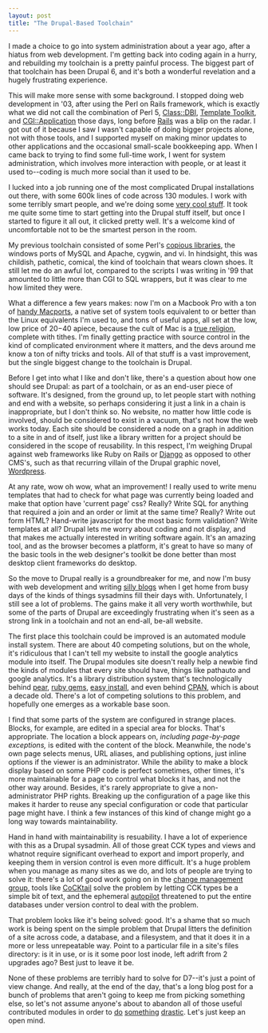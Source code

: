 ```yaml
---
layout: post
title: "The Drupal-Based Toolchain"
---
```

I made a choice to go into system administration about a year ago, after a hiatus from web development.  I'm getting back into coding again in a hurry, and rebuilding my toolchain is a pretty painful process.  The biggest part of that toolchain has been Drupal 6, and it's both a wonderful revelation and a hugely frustrating experience.

This will make more sense with some background.  I stopped doing web development in '03, after using the Perl on Rails framework, which is exactly what we did not call the combination of Perl 5, [Class::DBI](http://search.cpan.org/dist/Class-DBI/lib/Class/DBI.pm), [Template Toolkit](http://template-toolkit.org/), and [CGI::Application](http://www.perl.com/pub/a/2001/06/05/cgi.html) those days, long before [Rails](http://www.rubyonrails.org) was a blip on the radar.  I got out of it because I saw I wasn't capable of doing bigger projects alone, not with those tools, and I supported myself on making minor updates to other applications and the occasional small-scale bookkeeping app.  When I came back to trying to find some full-time work, I went for system administration, which involves more interaction with people, or at least it used to--coding is much more social than it used to be.

I lucked into a job running one of the most complicated Drupal installations out there, with some 600k lines of code across 130 modules.  I work with some terribly smart people, and we're doing some [very cool stuff](http://video.google.com/videoplay?docid=8487255297768440860&).  It took me quite some time to start getting into the Drupal stuff itself, but once I started to figure it all out, it clicked pretty well.  It's a welcome kind of uncomfortable not to be the smartest person in the room.

My previous toolchain consisted of some Perl's [copious libraries](http://www.cpan.org), the windows ports of MySQL and Apache, cygwin, and vi.  In hindsight, this was childish, pathetic, comical, the kind of toolchain that wears clown shoes.  It still let me do an awful lot, compared to the scripts I was writing in '99 that amounted to little more than CGI to SQL wrappers, but it was clear to me how limited they were.

What a difference a few years makes: now I'm on a Macbook Pro with a ton of [handy Macports](http://www.macports.org/), a native set of system tools equivalent to or better than the Linux equivalents I'm used to, and tons of useful apps, all set at the low, low price of $20-$40 apiece, because the cult of Mac is a [true religion](http://blog.beliefnet.com/jwalking/2007/06/appleism-kuo.html), complete with tithes.  I'm finally getting practice with source control in the kind of complicated environment where it matters, and the devs around me know a ton of nifty tricks and tools.  All of that stuff is a vast improvement, but the single biggest change to the toolchain is Drupal.

Before I get into what I like and don't like, there's a question about how one should see Drupal: as part of a toolchain, or as an end-user piece of software.  It's designed, from the ground up, to let people start with nothing and end with a website, so perhaps considering it just a link in a chain is inappropriate, but I don't think so.  No website, no matter how little code is involved, should be considered to exist in a vacuum, that's not how the web works today.  Each site should be considered a node on a graph in addition to a site in and of itself, just like a library written for a project should be considered in the scope of reusability.  In this respect, I'm weighing Drupal against web frameworks like Ruby on Rails or [Django](http://www.djangoproject.com/) as opposed to other CMS's, such as that recurring villain of the Drupal graphic novel, [Wordpress](http://wordpress.org/).

At any rate, wow oh wow, what an improvement!  I really used to write menu templates that had to check for what page was currently being loaded and make that option have 'current page' css?  Really?  Write SQL for anything that required a join and an order or limit at the same time?  Really?  Write out form HTML?  Hand-write javascript for the most basic form validation? Write templates at all?  Drupal lets me worry about coding and not display, and that makes me actually interested in writing software again.  It's an amazing tool, and as the browser becomes a platform, it's great to have so many of the basic tools in the web designer's toolkit be done better than most desktop client frameworks do desktop.

So the move to Drupal really is a groundbreaker for me, and now I'm busy with web development and writing [silly blogs](http://bhuga.net) when I get home from busy days of the kinds of things sysadmins fill their days with.  Unfortunately, I still see a lot of problems.  The gains make it all very worth worthwhile, but some of the parts of Drupal are exceedingly frustrating when it's seen as a strong link in a toolchain and not an end-all, be-all website.  

The first place this toolchain could be improved is an automated module install system.  There are about 40 competing solutions, but on the whole, it's ridiculous that I can't tell my website to install the google analytics module into itself.  The Drupal modules site doesn't really help a newbie find the kinds of modules that every site should have, things like pathauto and google analytics.  It's a library distribution system that's technologically behind [pear](http://pear.php.net/), [ruby gems](http://rubygems.org/), [easy install](http://peak.telecommunity.com/DevCenter/EasyInstall), and even behind [CPAN](http://cpan.org), which is about a decade old.  There's a lot of competing solutions to this problem, and hopefully one emerges as a workable base soon.

I find that some parts of the system are configured in strange places.  Blocks, for example, are edited in a special area for blocks.  That's appropriate.  The location a block appears on, <i>including page-by-page exceptions,</i> is edited with the content of the block.  Meanwhile, the node's own page selects menus, URL aliases, and publishing options, just inline options if the viewer is an administrator.  While the ability to make a block display based on some PHP code is perfect sometimes, other times, it's more maintainable for a page to control what blocks it has, and not the other way around.  Besides, it's rarely appropriate to give a non-administrator PHP rights.  Breaking up the configuration of a page like this makes it harder to reuse any special configuration or code that particular page might have.  I think a few instances of this kind of change might go a long way towards maintainability.

Hand in hand with maintainability is resuability.  I have a lot of experience with this as a Drupal sysadmin.  All of those great CCK types and views and whatnot require significant overhead to export and import properly, and keeping them in version control is even more difficult.  It's a huge problem when you manage as many sites as we do, and lots of people are trying to solve it:  there's a lot of good work going on in the [change management group](http://groups.drupal.org/change-management-systems/), tools like [CoCKtail](http://www.raincitystudios.com/blog/cocktail-cck-type-language) solve the problem by letting CCK types be a simple bit of text, and the ephemeral [autopilot](http://drupal.org/project/autopilot) threatened to put the entire databases under version control to deal with the problem.

That problem looks like it's being solved: good.  It's a shame that so much work is being spent on the simple problem that Drupal litters the definition of a site across code, a database, and a filesystem, and that it does it in a more or less unrepeatable way.  Point to a particular file in a site's files directory:  is it in use, or is it some poor lost inode, left adrift from 2 upgrades ago?  Best just to leave it be.

None of these problems are terribly hard to solve for D7--it's just a point of view change.  And really, at the end of the day, that's a long blog post for a bunch of problems that aren't going to keep me from picking something else, so let's not assume anyone's about to abandon all of those useful contributed modules in order to [do](http://www.seaside.st/) [something](http://catalyst.perl.org/) [drastic](http://arclanguage.org/).  Let's just keep an open mind.


